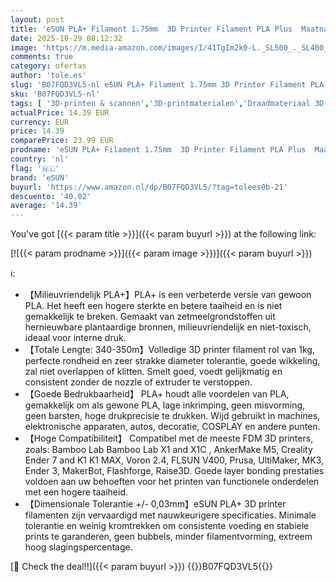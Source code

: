 ```yaml
---
layout: post
title: 'eSUN PLA+ Filament 1.75mm  3D Printer Filament PLA Plus  Maatnauwkeurigheid +/- 0.03mm  1kg Spoel  2.2 LBS  3D Print Filament voor 3D Printers  Dennengroen'
date: 2025-10-29 08:12:32
image: 'https://m.media-amazon.com/images/I/41TgIm2k0-L._SL500_._SL400_.jpg'
comments: true
category: ofertas
author: 'tole.es'
slug: 'B07FQD3VL5-nl eSUN PLA+ Filament 1.75mm 3D Printer Filament PLA Plus...'
sku: 'B07FQD3VL5-nl'
tags: [ '3D-printen & scannen','3D-printmaterialen','Draadmateriaal 3D-printers','Zakelijk, industrie & wetenschap','esun','🇳🇱', ]
actualPrice: 14.39 EUR
currency: EUR
price: 14.39
comparePrice: 23.99 EUR
prodname: 'eSUN PLA+ Filament 1.75mm  3D Printer Filament PLA Plus  Maatnauwkeurigheid +/- 0.03mm  1kg Spoel  2.2 LBS  3D Print Filament voor 3D Printers  Dennengroen'
country: 'nl'
flag: '🇳🇱'
brand: 'eSUN'
buyurl: 'https://www.amazon.nl/dp/B07FQD3VL5/?tag=tolees0b-21'
descuento: '40.02'
average: '14.39'
---
```


You've got [{{< param title >}}]({{< param buyurl >}}) at the following link:

[![{{< param prodname >}}]({{< param image >}})]({{< param buyurl >}})

ℹ️:

- 【Milieuvriendelijk PLA+】PLA+ is een verbeterde versie van gewoon PLA. Het heeft een hogere sterkte en betere taaiheid en is niet gemakkelijk te breken. Gemaakt van zetmeelgrondstoffen uit hernieuwbare plantaardige bronnen, milieuvriendelijk en niet-toxisch, ideaal voor interne druk.
- 【Totale Lengte: 340-350m】Volledige 3D printer filament rol van 1kg, perfecte rondheid en zeer strakke diameter tolerantie, goede wikkeling, zal niet overlappen of klitten. Smelt goed, voedt gelijkmatig en consistent zonder de nozzle of extruder te verstoppen.
- 【Goede Bedrukbaarheid】 PLA+ houdt alle voordelen van PLA, gemakkelijk om als gewone PLA, lage inkrimping, geen misvorming, geen barsten, hoge drukprecisie te drukken. Wijd gebruikt in machines, elektronische apparaten, autos, decoratie, COSPLAY en andere punten.
- 【Hoge Compatibiliteit】 Compatibel met de meeste FDM 3D printers, zoals: Bamboo Lab Bamboo Lab X1 and X1C , AnkerMake M5, Creality Ender 7 and K1 K1 MAX, Voron 2.4, FLSUN V400, Prusa, UltiMaker, MK3, Ender 3, MakerBot, Flashforge, Raise3D. Goede layer bonding prestaties voldoen aan uw behoeften voor het printen van functionele onderdelen met een hogere taaiheid.
- 【Dimensionale Tolerantie +/- 0,03mm】eSUN PLA+ 3D printer filamenten zijn vervaardigd met nauwkeurigere specificaties. Minimale tolerantie en weinig kromtrekken om consistente voeding en stabiele prints te garanderen, geen bubbels, minder filamentvorming, extreem hoog slagingspercentage.

[🛒 Check the deal!!]({{< param buyurl >}})
{{<world>}}B07FQD3VL5{{</world>}}
